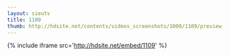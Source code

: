 ```yaml
---
layout: sieutv
title: 1109
thumb: http://hdsite.net/contents/videos_screenshots/1000/1109/preview_360p.mp4.jpg
---
```

{% include iframe src='http://hdsite.net/embed/1109' %}
 
